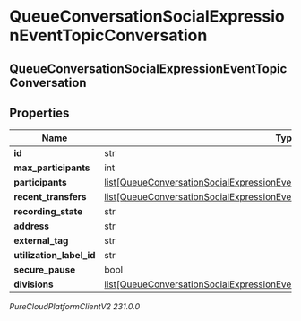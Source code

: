 # QueueConversationSocialExpressionEventTopicConversation

## QueueConversationSocialExpressionEventTopicConversation

## Properties

|Name | Type | Description | Notes|
|------------ | ------------- | ------------- | -------------|
| **id** | str |  | [optional] |
| **max_participants** | int |  | [optional] |
| **participants** | [list[QueueConversationSocialExpressionEventTopicParticipant]](QueueConversationSocialExpressionEventTopicParticipant) |  | [optional] |
| **recent_transfers** | [list[QueueConversationSocialExpressionEventTopicTransferResponse]](QueueConversationSocialExpressionEventTopicTransferResponse) |  | [optional] |
| **recording_state** | str |  | [optional] |
| **address** | str |  | [optional] |
| **external_tag** | str |  | [optional] |
| **utilization_label_id** | str |  | [optional] |
| **secure_pause** | bool |  | [optional] |
| **divisions** | [list[QueueConversationSocialExpressionEventTopicConversationDivisionMembership]](QueueConversationSocialExpressionEventTopicConversationDivisionMembership) |  | [optional] |



_PureCloudPlatformClientV2 231.0.0_
